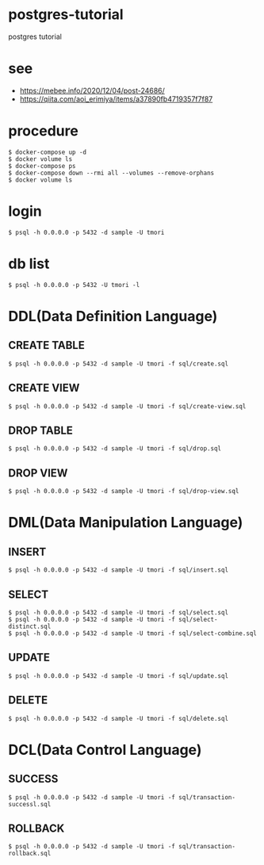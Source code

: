 # postgres-tutorial
postgres tutorial

# see
 - https://mebee.info/2020/12/04/post-24686/
 - https://qiita.com/aoi_erimiya/items/a37890fb4719357f7f87

# procedure

```
$ docker-compose up -d
$ docker volume ls
$ docker-compose ps
$ docker-compose down --rmi all --volumes --remove-orphans
$ docker volume ls
```

# login

```
$ psql -h 0.0.0.0 -p 5432 -d sample -U tmori
```

# db list

```
$ psql -h 0.0.0.0 -p 5432 -U tmori -l
```

# DDL(Data Definition Language)
## CREATE TABLE

```
$ psql -h 0.0.0.0 -p 5432 -d sample -U tmori -f sql/create.sql
```

## CREATE VIEW
```
$ psql -h 0.0.0.0 -p 5432 -d sample -U tmori -f sql/create-view.sql
```


## DROP TABLE

```
$ psql -h 0.0.0.0 -p 5432 -d sample -U tmori -f sql/drop.sql
```

## DROP VIEW

```
$ psql -h 0.0.0.0 -p 5432 -d sample -U tmori -f sql/drop-view.sql
```

# DML(Data Manipulation Language)

## INSERT

```
$ psql -h 0.0.0.0 -p 5432 -d sample -U tmori -f sql/insert.sql
```

## SELECT

```
$ psql -h 0.0.0.0 -p 5432 -d sample -U tmori -f sql/select.sql
$ psql -h 0.0.0.0 -p 5432 -d sample -U tmori -f sql/select-distinct.sql
$ psql -h 0.0.0.0 -p 5432 -d sample -U tmori -f sql/select-combine.sql
```

## UPDATE

```
$ psql -h 0.0.0.0 -p 5432 -d sample -U tmori -f sql/update.sql
```

## DELETE

```
$ psql -h 0.0.0.0 -p 5432 -d sample -U tmori -f sql/delete.sql 
```

# DCL(Data Control Language)
## SUCCESS

```
$ psql -h 0.0.0.0 -p 5432 -d sample -U tmori -f sql/transaction-successl.sql
```

## ROLLBACK

```
$ psql -h 0.0.0.0 -p 5432 -d sample -U tmori -f sql/transaction-rollback.sql
```